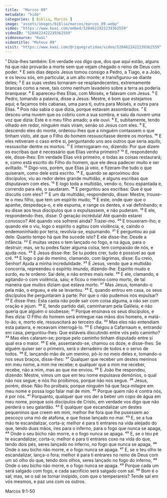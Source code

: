 ```yaml
---
title:  "Marcos 09"
metadate: "hide"
categories: [ Biblia, Marcos ]
image: "assets/images/biblia/marcos/marcos_09.webp"
video: "https://www.kwai.com/embed/5204622422239362559"
videoID: "5204622422239362559"
videosource: "Kwai"
videotitle: "Mateus 09"
visit: "https://www.kwai.com/@riquegratidao/video/5204622422239362559"
---
```

¹ Dizia-lhes também: Em verdade vos digo que, dos que aqui estão, alguns há que não provarão a morte sem que vejam chegado o reino de Deus com poder.
² E seis dias depois Jesus tomou consigo a Pedro, a Tiago, e a João, e os levou sós, em particular, a um alto monte; e transfigurou-se diante deles;
³ E as suas vestes tornaram-se resplandecentes, extremamente brancas como a neve, tais como nenhum lavadeiro sobre a terra as poderia branquear.
⁴ E apareceu-lhes Elias, com Moisés, e falavam com Jesus.
⁵ E Pedro, tomando a palavra, disse a Jesus: Mestre, é bom que estejamos aqui; e façamos três cabanas, uma para ti, outra para Moisés, e outra para Elias.
⁶ Pois não sabia o que dizia, porque estavam assombrados.
⁷ E desceu uma nuvem que os cobriu com a sua sombra, e saiu da nuvem uma voz que dizia: Este é o meu filho amado; a ele ouvi.
⁸ E, subitamente, tendo olhado em redor, ninguém mais viram, senão só Jesus com eles.
⁹ E, descendo eles do monte, ordenou-lhes que a ninguém contassem o que tinham visto, até que o Filho do homem ressuscitasse dentre os mortos.
¹⁰ E eles retiveram o caso entre si, perguntando uns aos outros que seria aquilo, ressuscitar dentre os mortos.
¹¹ E interrogaram-no, dizendo: Por que dizem os escribas que é necessário que Elias venha primeiro?
¹² E, respondendo ele, disse-lhes: Em verdade Elias virá primeiro, e todas as coisas restaurará; e, como está escrito do Filho do homem, que ele deva padecer muito e ser aviltado.
¹³ Digo-vos, porém, que Elias já veio, e fizeram-lhe tudo o que quiseram, como dele está escrito.
¹⁴ E, quando se aproximou dos discípulos, viu ao redor deles grande multidão, e alguns escribas que disputavam com eles.
¹⁵ E logo toda a multidão, vendo-o, ficou espantada e, correndo para ele, o saudaram.
¹⁶ E perguntou aos escribas: Que é que discutis com eles?
¹⁷ E um da multidão, respondendo, disse: Mestre, trouxe-te o meu filho, que tem um espírito mudo;
¹⁸ E este, onde quer que o apanhe, despedaça-o, e ele espuma, e range os dentes, e vai definhando; e eu disse aos teus discípulos que o expulsassem, e não puderam.
¹⁹ E ele, respondendo-lhes, disse: Ó geração incrédula! Até quando estarei convosco? Até quando vos sofrerei ainda? Trazei-mo.
²⁰ E trouxeram-lho; e quando ele o viu, logo o espírito o agitou com violência, e, caindo o endemoninhado por terra, revolvia-se, espumando.
²¹ E perguntou ao pai dele: Quanto tempo há que lhe sucede isto? E ele disse-lhe: Desde a infância.
²² E muitas vezes o tem lançado no fogo, e na água, para o destruir; mas, se tu podes fazer alguma coisa, tem compaixão de nós, e ajuda-nos.
²³ E Jesus disse-lhe: Se tu podes crer, tudo é possível ao que crê.
²⁴ E logo o pai do menino, clamando, com lágrimas, disse: Eu creio, Senhor! Ajuda a minha incredulidade.
²⁵ E Jesus, vendo que a multidão concorria, repreendeu o espírito imundo, dizendo-lhe: Espírito mudo e surdo, eu te ordeno: Sai dele, e não entres mais nele.
²⁶ E ele, clamando, e agitando-o com violência, saiu; e ficou o menino como morto, de tal maneira que muitos diziam que estava morto.
²⁷ Mas Jesus, tomando-o pela mão, o ergueu, e ele se levantou.
²⁸ E, quando entrou em casa, os seus discípulos lhe perguntaram à parte: Por que o não pudemos nós expulsar?
²⁹ E disse-lhes: Esta casta não pode sair com coisa alguma, a não ser com oração e jejum.
³⁰ E, tendo partido dali, caminharam pela Galileia, e não queria que alguém o soubesse;
³¹ Porque ensinava os seus discípulos, e lhes dizia: O Filho do homem será entregue nas mãos dos homens, e matá-lo-ão; e, morto ele, ressuscitará ao terceiro dia.
³² Mas eles não entendiam esta palavra, e receavam interrogá-lo.
³³ E chegou a Cafarnaum e, entrando em casa, perguntou-lhes: Que estáveis discutindo entre vós pelo caminho?
³⁴ Mas eles calaram-se; porque pelo caminho tinham disputado entre si qual era o maior.
³⁵ E ele, assentando-se, chamou os doze, e disse-lhes: Se alguém quiser ser o primeiro, será o derradeiro de todos e o servo de todos.
³⁶ E, lançando mão de um menino, pô-lo no meio deles e, tomando-o nos seus braços, disse-lhes:
³⁷ Qualquer que receber um destes meninos em meu nome, a mim me recebe; e qualquer que a mim me receber, recebe, não a mim, mas ao que me enviou.
³⁸ E João lhe respondeu, dizendo: Mestre, vimos um que em teu nome expulsava demônios, o qual não nos segue; e nós lho proibimos, porque não nos segue.
³⁹ Jesus, porém, disse: Não lho proibais; porque ninguém há que faça milagre em meu nome e possa logo falar mal de mim.
⁴⁰ Porque quem não é contra nós, é por nós.
⁴¹ Porquanto, qualquer que vos der a beber um copo de água em meu nome, porque sois discípulos de Cristo, em verdade vos digo que não perderá o seu galardão.
⁴² E qualquer que escandalizar um destes pequeninos que creem em mim, melhor lhe fora que lhe pusessem ao pescoço uma mó de atafona, e que fosse lançado no mar.
⁴³ E, se a tua mão te escandalizar, corta-a; melhor é para ti entrares na vida aleijado do que, tendo duas mãos, ires para o inferno, para o fogo que nunca se apaga,
⁴⁴ Onde o seu bicho não morre, e o fogo nunca se apaga.
⁴⁵ E, se o teu pé te escandalizar, corta-o; melhor é para ti entrares coxo na vida do que, tendo dois pés, seres lançado no inferno, no fogo que nunca se apaga,
⁴⁶ Onde o seu bicho não morre, e o fogo nunca se apaga.
⁴⁷ E, se o teu olho te escandalizar, lança-o fora; melhor é para ti entrares no reino de Deus com um só olho do que, tendo dois olhos, seres lançado no fogo do inferno,
⁴⁸ Onde o seu bicho não morre, e o fogo nunca se apaga.
⁴⁹ Porque cada um será salgado com fogo, e cada sacrifício será salgado com sal.
⁵⁰ Bom é o sal; mas, se o sal se tornar insípido, com que o temperareis? Tende sal em vós mesmos, e paz uns com os outros. 

Marcos 9:1-50